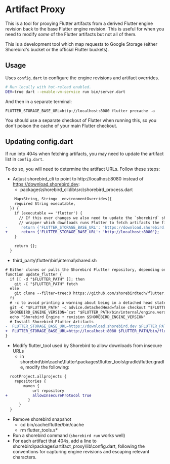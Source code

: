 # Artifact Proxy

This is a tool for proxying Flutter artifacts from a derived Flutter engine
revision back to the base Flutter engine revision. This is useful for
when you need to modify _some_ of the Flutter artifacts but not all of them.

This is a development tool which map requests to Google
Storage (either Shorebird's bucket or the official Flutter buckets).

## Usage

Uses `config.dart` to configure the engine revisions and artifact overrides.

```bash
# Run locally with hot-reload enabled.
DEV=true dart --enable-vm-service run bin/server.dart
```

And then in a separate terminal:

```
FLUTTER_STORAGE_BASE_URL=http://localhost:8080 flutter precache -a
```

You should use a separate checkout of Flutter when running this, so you don't
poison the cache of your main Flutter checkout.

## Updating config.dart

If run into 404s when fetching artifacts, you may need to update the artifact list in `config.dart`.

To do so, you will need to determine the artifact URLs. Follow these steps:

- Adjust shorebird_cli to point to http://localhost:8080 instead of https://download.shorebird.dev:
  - packages\shorebird_cli\lib\src\shorebird_process.dart
```diff
    Map<String, String> _environmentOverrides({
    required String executable,
  }) {
    if (executable == 'flutter') {
      // If this ever changes we also need to update the `shorebird` shell
      // wrapper which downloads runs Flutter to fetch artifacts the first time.
-      return {'FLUTTER_STORAGE_BASE_URL': 'https://download.shorebird.dev'};
+      return {'FLUTTER_STORAGE_BASE_URL': 'http://localhost:8080'};
    }

    return {};
  }
```

  - third_party\flutter\bin\internal\shared.sh

```diff
# Either clones or pulls the Shorebird Flutter repository, depending on whether FLUTTER_PATH exists.
function update_flutter {
  if [[ -d "$FLUTTER_PATH" ]]; then
    git -C "$FLUTTER_PATH" fetch
  else
    git clone --filter=tree:0 https://github.com/shorebirdtech/flutter.git --no-checkout "$FLUTTER_PATH"
  fi
  # -c to avoid printing a warning about being in a detached head state.
  git -C "$FLUTTER_PATH" -c advice.detachedHead=false checkout "$FLUTTER_VERSION"
  SHOREBIRD_ENGINE_VERSION=`cat "$FLUTTER_PATH/bin/internal/engine.version"`
  echo "Shorebird Engine • revision $SHOREBIRD_ENGINE_VERSION"
  # Install Shorebird Flutter Artifacts
-  FLUTTER_STORAGE_BASE_URL=https://download.shorebird.dev $FLUTTER_PATH/bin/flutter --version  
+  FLUTTER_STORAGE_BASE_URL=http://localhost:8080 $FLUTTER_PATH/bin/flutter --version  
}
```

- Modify flutter_tool used by Shorebird to allow downloads from insecure URLs
  - in shorebird\bin\cache\flutter\packages\flutter_tools\gradle\flutter.gradle, modify the following:
```diff
  rootProject.allprojects {
    repositories {
        maven {
            url repository
+           allowInsecureProtocol true
          }
      }
  }
```

- Remove shorebird snapshot
  - cd bin/cache/flutter/bin/cache
  - rm flutter_tools.s*
- Run a shorebird command (`shorebird run` works well)
- For each artifact that 404s, add a line to shorebird\packages\artifact_proxy\lib\config.dart, following the conventions for capturing engine revisions and escaping relevant characters.
